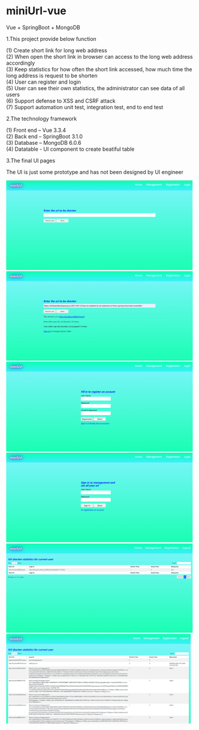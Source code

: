 # miniUrl-vue
Vue + SpringBoot + MongoDB

1.This project provide below function

(1) Create short link for long web address  
(2) When open the short link in browser can access to the long web address accordingly  
(3) Keep statistics for how often the short link accessed, how much time the long address is request to be shorten  
(4) User can register and login  
(5) User can see their own statistics, the administrator can see data of all users  
(6) Support defense to XSS and CSRF attack  
(7) Support automation unit test, integration test, end to end test  


2.The technology framework

(1) Front end – Vue 3.3.4  
(2) Back end – SpringBoot 3.1.0  
(3) Database – MongoDB 6.0.6  
(4) Datatable - UI component to create beatiful table  


3.The final UI pages

The UI is just some prototype and has not been designed by UI engineer

![image](pages/home.png)  
![image](pages/generateUrl.png)  
![image](pages/registration.png)  
![image](pages/login.png)  
![image](pages/statisticLess.png)  
![image](pages/statistic.png)  

